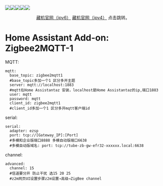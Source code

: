<div align="center">
    <div style="display: flex;">
        <a href="https://github.com/zigbee2mqtt/hassio-zigbee2mqtt/actions?query=workflow%3ACI">
            <img src="https://github.com/zigbee2mqtt/hassio-zigbee2mqtt/workflows/CI/badge.svg">
        </a>
        <a href="https://github.com/zigbee2mqtt/hassio-zigbee2mqtt/releases">
            <img src="https://img.shields.io/github/release/zigbee2mqtt/hassio-zigbee2mqtt.svg">
        </a>
        <a href="https://github.com/zigbee2mqtt/hassio-zigbee2mqtt/stargazers">
            <img src="https://img.shields.io/github/stars/zigbee2mqtt/hassio-zigbee2mqtt.svg">
        </a>
        <a href="https://discord.gg/dadfWYE">
            <img src="https://img.shields.io/discord/556563650429583360.svg">
        </a>
        <a href="http://zigbee2mqtt.discourse.group/">
            <img src="https://img.shields.io/discourse/https/zigbee2mqtt.discourse.group/status.svg">
        </a>
    </div>
    <p>
<a href="https://esp32.gpio.club:880/">藏机官网（ipv6）</a> <a href="http://esp32.518126.xyz:880/">藏机官网（ipv4）</a> 点击跳转。</p>
</div>

# Home Assistant Add-on: Zigbee2MQTT-1

MQTT:
```shell
mqtt:
  base_topic: zigbee2mqtt1
  #base_topic多加一个1 区分多开主题
  server: mqtt://localhost:1883
  #mqtt在Home Assistantaz 安装，localhost是Home Assistantaz的ip,端口1883
  user: mqtt
  password: mqtt
  client_id: zigbee2mqtt1
  #client_id多加一个1 区分多开mqtt客户端id
```

serial:
```shell
serial:
  adapter: ezsp
  port: tcp://[Gateway_IP]:[Port]
  #多模和企业版端口8888 多模自动版端口6638
  #多模自动版域名: port: tcp://tube-zb-gw-efr32-xxxxxx.local:6638
```

channel:
```shell
advanced:
  channel: 15
  #信道要分开 防止干扰 选15 20 25
  #z2m网页UI设置步骤z2m设置→高级→ZigBee channel
```
